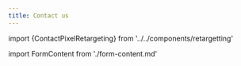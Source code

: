 ```yaml
---
title: Contact us
---
```

import {ContactPixelRetargeting} from '../../components/retargetting'

import FormContent from './form-content.md'

<FormContent/>

<ContactPixelRetargeting/>